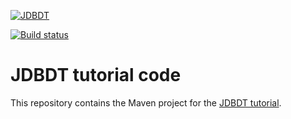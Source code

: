 [![JDBDT](https://raw.githubusercontent.com/edrdo/jdbdt/master/src/site/resources/images/jdbdt-logo.png)](http://jdbdt.org)

[![Build status](https://api.travis-ci.org/edrdo/jdbdt-tutorial.png?branch=master)](https://travis-ci.org/edrdo/jdbdt-tutorial)

# JDBDT tutorial code

This repository contains the Maven project for the [JDBDT tutorial](http://jdbdt.org/Tutorial.html).


